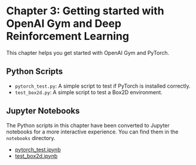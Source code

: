 # Chapter 3: Getting started with OpenAI Gym and Deep Reinforcement Learning

This chapter helps you get started with OpenAI Gym and PyTorch.

## Python Scripts

- `pytorch_test.py`: A simple script to test if PyTorch is installed correctly.
- `test_box2d.py`: A simple script to test a Box2D environment.

## Jupyter Notebooks

The Python scripts in this chapter have been converted to Jupyter notebooks for a more interactive experience. You can find them in the `notebooks` directory.

- [pytorch_test.ipynb](notebooks/pytorch_test.ipynb)
- [test_box2d.ipynb](notebooks/test_box2d.ipynb)
